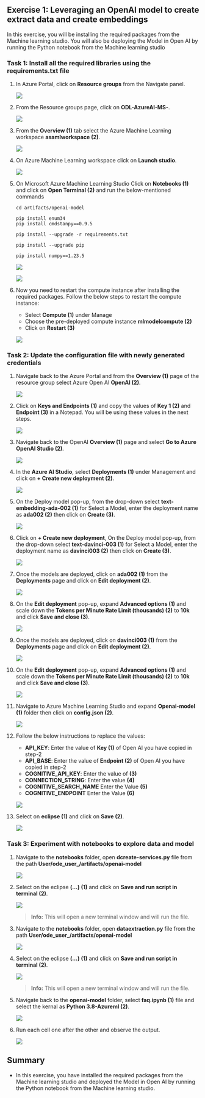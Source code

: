 ## Exercise 1: Leveraging an OpenAI model to create extract data and create embeddings

In this exercise, you will be installing the required packages from the Machine learning studio. You will also be deploying the Model in Open AI by running the Python notebook from the Machine learning studio

### Task 1: Install all the required libraries using the requirements.txt file


1. In Azure Portal, click on **Resource groups** from the Navigate panel.

   ![](https://raw.githubusercontent.com/CloudLabsAI-Azure/Migrating-DB-from-Single-Server-To-Flexible-Postgres/main/Images/E2T1S8.png)

1. From the Resource groups page, click on **ODL-AzureAI-MS-<inject key="DeploymentID" enableCopy="false"/>**.

   ![](Images/e1t1s2.png)

1. From the **Overview (1)** tab select the Azure Machine Learning workspace **asamlworkspace<inject key="DeploymentID" enableCopy="false"/> (2)**.

   ![](Images/e1t1s3.png)
   
1. On Azure Machine Learning workspace click on **Launch studio**.

   ![](Images/e1t1s4.png)

1. On Microsoft Azure Machine Learning Studio Click on **Notebooks (1)** and click on **Open Terminal (2)** and run the below-mentioned commands

    ```
    cd artifacts/openai-model
    ```

    ```
    pip install enum34
    pip install cmdstanpy==0.9.5
    ```
   
    ```
    pip install --upgrade -r requirements.txt
    ```
    
    ```
    pip install --upgrade pip
    ```
    
    ```
    pip install numpy==1.23.5
    ```
    
    ![](Images/openterminal.png)
    
    ![](Images/piprequiremnt.png)

1. Now you need to restart the compute instance after installing the required packages. Follow the below steps to restart the compute instance:

   -  Select **Compute (1)** under Manage
   -  Choose the pre-deployed compute instance **mlmodelcompute<inject key="DeploymentID" enableCopy="false"/> (2)**
   -  Click on **Restart (3)**

   ![](Images/restrat.png)
   
### Task 2: Update the configuration file with newly generated credentials

1. Navigate back to the Azure Portal and from the **Overview (1)** page of the resource group select Azure Open AI **OpenAI<inject key="DeploymentID" enableCopy="false"/> (2)**.

    ![](Images/openai.png)
    
1. Click on **Keys and Endpoints (1)** and copy the values of **Key 1 (2)** and **Endpoint (3)** in a Notepad. You will be using these values in the next steps.

   ![](Images/key.png)

1. Navigate back to the OpenAI **Overview (1)** page and select **Go to Azure OpenAI Studio (2)**.

   ![](Images/opeAI-studio.png)

1. In the **Azure AI Studio**, select **Deployments (1)** under Management and click on **+ Create new deployment (2)**.

   ![](Images/deploying-module.png)

1. On the Deploy model pop-up, from the drop-down select **text-embedding-ada-002 (1)** for Select a Model, enter the deployment name as **ada002 (2)** then click on **Create (3)**.

   ![](Images/model-ada002.png)

1. Click on **+ Create new deployment**, On the Deploy model pop-up, from the drop-down select **text-davinci-003 (1)** for Select a Model, enter the deployment name as **davinci003 (2)** then click on **Create (3)**.

   ![](Images/module-davinci003.png)

1. Once the models are deployed, click on **ada002 (1)** from the **Deployments** page and click on **Edit deployment (2)**.

    ![](Images/model-editing-aad002.png)  

1. On the **Edit deployment** pop-up, expand **Advanced options (1)** and scale down the **Tokens per Minute Rate Limit (thousands) (2)** to **10k** and click **Save and close (3)**.

     ![](Images/model-scalingdown-aad002.png)  

1. Once the models are deployed, click on **davinci003 (1)** from the **Deployments** page and click on **Edit deployment (2)**.

     ![](Images/module-editing-davinci003.png)  

1. On the **Edit deployment** pop-up, expand **Advanced options (1)** and scale down the **Tokens per Minute Rate Limit (thousands) (2)** to **10k** and click **Save and close (3)**.

     ![](Images/module-scallingdown-davinci003.png)
    
1. Navigate to Azure Machine Learning Studio and expand **Openai-model (1)** folder then click on **config.json (2)**.

   ![](Images/Task1-Ex2-Step3.png)
  
1. Follow the below instructions to replace the values:

   - **API_KEY**: Enter the value of **Key (1)** of Open AI you have copied in step-2
   - **API_BASE**: Enter the value of **Endpoint (2)** of Open AI you have copied in step-2
   - **COGNITIVE_API_KEY**: Enter the value of **<inject key="SearchService Key" enableCopy="true"/> (3)**
   - **CONNECTION_STRING**: Enter the value **<inject key="StorageAccountConnectionString" enableCopy="true"/> (4)**
   - **COGNITIVE_SEARCH_NAME** Enter the Value **<inject key="SearchService Name" enableCopy="true"/> (5)**
   - **COGNITIVE_ENDPOINT** Enter the Value **<inject key="SearchService Endpoint" enableCopy="true"/> (6)**

   ![](Images/Task1-Ex2-Step4.png)
   
1. Select on **eclipse (1)** and click on **Save (2)**.

   ![](Images/Task1-Ex2-Step5.png)
   
### Task 3: Experiment with notebooks to explore data and model

1. Navigate to the **notebooks** folder, open **dcreate-services.py** file from the path **User/ode_user_<inject key="DeploymentID" enableCopy="false"/>/artifacts/openai-model**

    ![](Images/Task1-Ex3-Step1.png)

1. Select on the eclipse **(...)** **(1)** and click on **Save and run script in terminal (2)**.

   ![](Images/Task1-Ex3-Step2.png)
    
   > **Info:** This will open a  new terminal window and will run the file. 
     
1. Navigate to the **notebooks** folder, open **dataextraction.py** file from the path **User/ode_user_<inject key="DeploymentID" enableCopy="false"/>/artifacts/openai-model**

    ![](Images/dataextraction1.png)

1. Select on the eclipse **(...)** **(1)** and click on **Save and run script in terminal (2)**.

   ![](Images/saveandrun.png)
    
   > **Info:** This will open a  new terminal window and will run the file. 
  
1. Navigate back to the **openai-model** folder, select **faq.ipynb (1)** file and select the kernal as **Python 3.8-Azureml (2)**.

   ![](Images/faq2.png)
   
1. Run each cell one after the other and observe the output.

   ![](Images/notebokoutboot.png)
   
 ## Summary

* In this exercise, you have installed the required packages from the Machine learning studio and deployed the Model in Open AI by running the Python notebook from the Machine learning studio.

